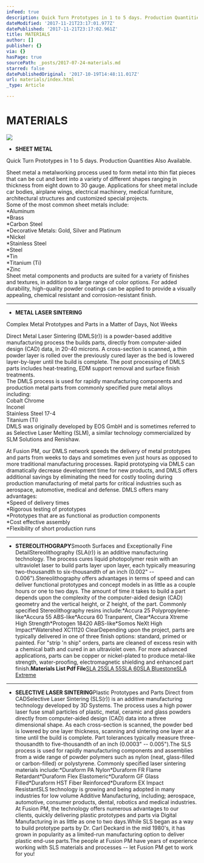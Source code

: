 ```yaml
---
inFeed: true
description: Quick Turn Prototypes in 1 to 5 days. Production Quantities Also Available.
dateModified: '2017-11-21T23:17:01.977Z'
datePublished: '2017-11-21T23:17:02.961Z'
title: MATERIALS
author: []
publisher: {}
via: {}
hasPage: true
sourcePath: _posts/2017-07-24-materials.md
starred: false
datePublishedOriginal: '2017-10-19T14:48:11.017Z'
url: materials/index.html
_type: Article

---
```

# MATERIALS
![](https://the-grid-user-content.s3-us-west-2.amazonaws.com/29064a6e-7410-4796-a3d0-e92eac211e87.jpg)

* **SHEET METAL**

Quick Turn Prototypes in 1 to 5 days. Production Quantities Also Available.

Sheet metal a metalworking process used to form metal into thin flat pieces that can be cut and bent into a variety of different shapes ranging in thickness from eight down to 30 gauge. Applications for sheet metal include car bodies, airplane wings, electrical machinery, medical furniture, architectural structures and customized special projects.  
Some of the most common sheet metals include:  
\*Aluminum  
\*Brass  
\*Carbon Steel  
\*Decorative Metals: Gold, Silver and Platinum  
\*Nickel  
\*Stainless Steel  
\*Steel  
\*Tin  
\*Titanium (Ti)  
\*Zinc  
Sheet metal components and products are suited for a variety of finishes and textures, in addition to a large range of color options. For added durability, high-quality powder coatings can be applied to provide a visually appealing, chemical resistant and corrosion-resistant finish.

---

* **METAL LASER SINTERING**

Complex Metal Prototypes and Parts in a Matter of Days, Not Weeks

Direct Metal Laser Sintering (DMLS(r)) is a powder-based additive manufacturing process the builds parts, directly from computer-aided design (CAD) data, in 20-40 microns. A cross-section is scanned, a thin powder layer is rolled over the previously cured layer as the bed is lowered layer-by-layer until the build is complete. The post processing of DMLS parts includes heat-treating, EDM support removal and surface finish treatments.  
The DMLS process is used for rapidly manufacturing components and production metal parts from commonly specified pure metal alloys including:  
Cobalt Chrome  
Inconel  
Stainless Steel 17-4  
Titanium (Ti)  
DMLS was originally developed by EOS GmbH and is sometimes referred to as Selective Laser Melting (SLM), a similar technology commercialized by SLM Solutions and Renishaw.

At Fusion PM, our DMLS network speeds the delivery of metal prototypes and parts from weeks to days and sometimes even just hours as opposed to more traditional manufacturing processes. Rapid prototyping via DMLS can dramatically decrease development time for new products, and DMLS offers additional savings by eliminating the need for costly tooling during production manufacturing of metal parts for critical industries such as aerospace, automotive, medical and defense. DMLS offers many advantages:  
\*Speed of delivery times  
\*Rigorous testing of prototypes  
\*Prototypes that are as functional as production components  
\*Cost effective assembly  
\*Flexibility of short production runs

---

* **STEREOLITHOGRAPY**Smooth Surfaces and Exceptionally Fine DetailStereolithography (SLA(r)) is an additive manufacturing technology. The process cures liquid photopolymer resin with an ultraviolet laser to build parts layer upon layer, each typically measuring two-thousandth to six-thousandth of an inch (0.002" -- 0.006").Stereolithography offers advantages in terms of speed and can deliver functional prototypes and concept models in as little as a couple hours or one to two days. The amount of time it takes to build a part depends upon the complexity of the computer-aided design (CAD) geometry and the vertical height, or Z height, of the part. Commonly specified Stereolithography resins include:\*Accura 25 Polypropylene-like\*Accura 55 ABS-like\*Accura 60 Tranparent, Clear\*Accura Xtreme High Strength\*Protogen 18420 ABS-like\*Somos NeXt High Impact\*Watershed XC11120 ClearDepending upon the project, parts are typically delivered in one of three finish options: standard, primed or painted. For "strip 'n ship" orders, parts are cleaned of excess resin with a chemical bath and cured in an ultraviolet oven. For more advanced applications, parts can be copper or nickel-plated to produce metal-like strength, water-proofing, electromagnetic shielding and enhanced part finish.**Materials List Pdf File**[SLA 25][0][SLA 55][1][SLA 60][2][SLA Bluestone][3][SLA Extreme][4]

---

* **SELECTIVE LASER SINTERING**Plastic Prototypes and Parts Direct from CADSelective Laser Sintering (SLS(r)) is an additive manufacturing technology developed by 3D Systems. The process uses a high power laser fuse small particles of plastic, metal, ceramic and glass powders directly from computer-aided design (CAD) data into a three dimensional shape. As each cross-section is scanned, the powder bed is lowered by one layer thickness, scanning and sintering one layer at a time until the build is complete. Part tolerances typically measure three-thousandth to five-thousandth of an inch (0.0003" -- 0.005").The SLS process is used for rapidly manufacturing components and assemblies from a wide range of powder polymers such as nylon (neat, glass-filled or carbon-filled) or polystyrene. Commonly specified laser sintering materials include:\*Duraform PA Nylon\*Duraform FR Flame Retardant\*Duraform Flex Elastomeric\*Duraform GF Glass Filled\*Duraform HST Fiber Reinforced\*Duraform EX Impact ResistantSLS technology is growing and being adopted in many industries for low volume Additive Manufacturing, including; aerospace, automotive, consumer products, dental, robotics and medical industries. At Fusion PM, the technology offers numerous advantages to our clients, quickly delivering plastic prototypes and parts via Digital Manufacturing in as little as one to two days.While SLS began as a way to build prototype parts by Dr. Carl Deckard in the mid 1980's, it has grown in popularity as a limited-run manufacturing option to deliver plastic end-use parts.The people at Fusion PM have years of experience working with SLS materials and processes -- let Fusion PM get to work for you!

[0]: http://data.www.fusionpm.com/datasheets/sla/SLA%2025.pdf
[1]: http://data.www.fusionpm.com/datasheets/sla/SLA%2055.pdf
[2]: http://data.www.fusionpm.com/datasheets/sla/SLA%2060.pdf
[3]: http://data.www.fusionpm.com/datasheets/sla/SLA%20BLUESTONE.pdf
[4]: http://data.www.fusionpm.com/datasheets/sla/SLA%20EXTREME.pdf